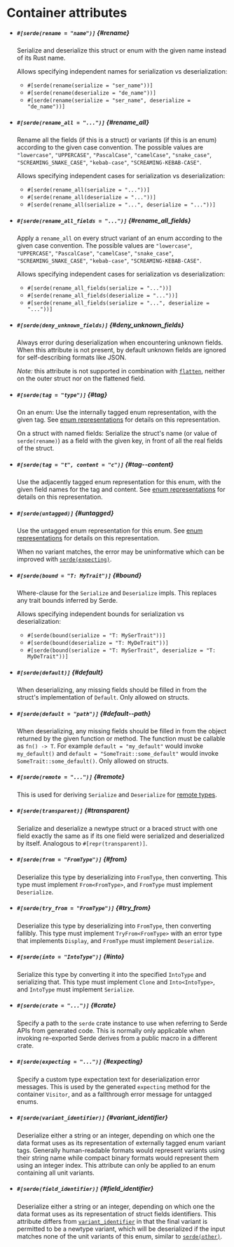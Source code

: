# Container attributes

- ##### `#[serde(rename = "name")]` {#rename}

  Serialize and deserialize this struct or enum with the given name instead of
  its Rust name.

  Allows specifying independent names for serialization vs deserialization:

  - `#[serde(rename(serialize = "ser_name"))]`
  - `#[serde(rename(deserialize = "de_name"))]`
  - `#[serde(rename(serialize = "ser_name", deserialize = "de_name"))]`

- ##### `#[serde(rename_all = "...")]` {#rename_all}

  Rename all the fields (if this is a struct) or variants (if this is an enum)
  according to the given case convention. The possible values are `"lowercase"`,
  `"UPPERCASE"`, `"PascalCase"`, `"camelCase"`, `"snake_case"`,
  `"SCREAMING_SNAKE_CASE"`, `"kebab-case"`, `"SCREAMING-KEBAB-CASE"`.

  Allows specifying independent cases for serialization vs deserialization:

  - `#[serde(rename_all(serialize = "..."))]`
  - `#[serde(rename_all(deserialize = "..."))]`
  - `#[serde(rename_all(serialize = "...", deserialize = "..."))]`
 
- ##### `#[serde(rename_all_fields = "...")]` {#rename_all_fields}

  Apply a `rename_all` on every struct variant of an enum according to the
  given case convention. The possible values are `"lowercase"`,
  `"UPPERCASE"`, `"PascalCase"`, `"camelCase"`, `"snake_case"`,
  `"SCREAMING_SNAKE_CASE"`, `"kebab-case"`, `"SCREAMING-KEBAB-CASE"`.

  Allows specifying independent cases for serialization vs deserialization:

  - `#[serde(rename_all_fields(serialize = "..."))]`
  - `#[serde(rename_all_fields(deserialize = "..."))]`
  - `#[serde(rename_all_fields(serialize = "...", deserialize = "..."))]`

- ##### `#[serde(deny_unknown_fields)]` {#deny_unknown_fields}

  Always error during deserialization when encountering unknown fields. When
  this attribute is not present, by default unknown fields are ignored for
  self-describing formats like JSON.

  *Note:* this attribute is not supported in combination with [`flatten`],
  neither on the outer struct nor on the flattened field.

  [`flatten`]: field-attrs.md#flatten

- ##### `#[serde(tag = "type")]` {#tag}

  On an enum: Use the internally tagged enum representation, with the given tag.
  See [enum representations] for details on this representation.

  On a struct with named fields: Serialize the struct's name (or value of
  `serde(rename)`) as a field with the given key, in front of all the real
  fields of the struct.

  [enum representations]: enum-representations.md

- ##### `#[serde(tag = "t", content = "c")]` {#tag--content}

  Use the adjacently tagged enum representation for this enum, with the given
  field names for the tag and content. See [enum representations] for details on
  this representation.

- ##### `#[serde(untagged)]` {#untagged}

  Use the untagged enum representation for this enum. See [enum representations]
  for details on this representation.

  When no variant matches, the error may be uninformative which can be improved with [`serde(expecting)`](#expecting).

- ##### `#[serde(bound = "T: MyTrait")]` {#bound}

  Where-clause for the `Serialize` and `Deserialize` impls. This replaces any
  trait bounds inferred by Serde.

  Allows specifying independent bounds for serialization vs deserialization:

  - `#[serde(bound(serialize = "T: MySerTrait"))]`
  - `#[serde(bound(deserialize = "T: MyDeTrait"))]`
  - `#[serde(bound(serialize = "T: MySerTrait", deserialize = "T: MyDeTrait"))]`

- ##### `#[serde(default)]` {#default}

  When deserializing, any missing fields should be filled in from the struct's
  implementation of `Default`. Only allowed on structs.

- ##### `#[serde(default = "path")]` {#default--path}

  When deserializing, any missing fields should be filled in from the object
  returned by the given function or method. The function must be callable as
  `fn() -> T`. For example `default = "my_default"` would invoke `my_default()`
  and `default = "SomeTrait::some_default"` would invoke
  `SomeTrait::some_default()`. Only allowed on structs.

- ##### `#[serde(remote = "...")]` {#remote}

  This is used for deriving `Serialize` and `Deserialize` for [remote types].

  [remote types]: remote-derive.md

- ##### `#[serde(transparent)]` {#transparent}

  Serialize and deserialize a newtype struct or a braced struct with one field
  exactly the same as if its one field were serialized and deserialized by
  itself. Analogous to `#[repr(transparent)]`.

- ##### `#[serde(from = "FromType")]` {#from}

  Deserialize this type by deserializing into `FromType`, then converting. This
  type must implement `From<FromType>`, and `FromType` must implement
  `Deserialize`.

- ##### `#[serde(try_from = "FromType")]` {#try_from}

  Deserialize this type by deserializing into `FromType`, then converting
  fallibly. This type must implement `TryFrom<FromType>` with an error type that
  implements `Display`, and `FromType` must implement `Deserialize`.

- ##### `#[serde(into = "IntoType")]` {#into}

  Serialize this type by converting it into the specified `IntoType` and
  serializing that. This type must implement `Clone` and `Into<IntoType>`, and
  `IntoType` must implement `Serialize`.

- ##### `#[serde(crate = "...")]` {#crate}

  Specify a path to the `serde` crate instance to use when referring to Serde
  APIs from generated code. This is normally only applicable when invoking
  re-exported Serde derives from a public macro in a different crate.

- ##### `#[serde(expecting = "...")]` {#expecting}

  Specify a custom type expectation text for deserialization error messages.
  This is used by the generated `expecting` method for the container `Visitor`,
  and as a fallthrough error message for untagged enums.

- ##### `#[serde(variant_identifier)]` {#variant_identifier}

  Deserialize either a string or an integer, depending on which one the data
  format uses as its representation of externally tagged enum variant tags.
  Generally human-readable formats would represent variants using their string
  name while compact binary formats would represent them using an integer index.
  This attribute can only be applied to an enum containing all unit variants.

- ##### `#[serde(field_identifier)]` {#field_identifier}

  Deserialize either a string or an integer, depending on which one the data
  format uses as its representation of struct fields identifiers. This attribute
  differs from [`variant_identifier`] in that the final variant is permitted to
  be a newtype variant, which will be deserialized if the input matches none of
  the unit variants of this enum, similar to [`serde(other)`].

  [`variant_identifier`]: #variant_identifier
  [`serde(other)`]: variant-attrs.md#other

